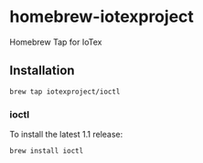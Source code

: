 homebrew-iotexproject
==============
Homebrew Tap for IoTex 

## Installation
```
brew tap iotexproject/ioctl
```
### ioctl
To install the latest 1.1 release:
```
brew install ioctl
```
